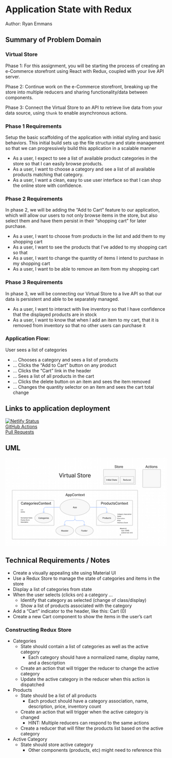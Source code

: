 # Application State with Redux

Author: Ryan Emmans

## Summary of Problem Domain

### Virtual Store

Phase 1: For this assignment, you will be starting the process of creating an e-Commerce storefront using React with Redux, coupled with your live API server.

Phase 2: Continue work on the e-Commerce storefront, breaking up the store into multiple reducers and sharing functionality/data between components.

Phase 3: Connect the Virtual Store to an API to retrieve live data from your data source, using `thunk` to enable asynchronous actions.

### **Phase 1 Requirements**

Setup the basic scaffolding of the application with initial styling and basic behaviors. This initial build sets up the file structure and state management so that we can progressively build this application in a scalable manner

- As a user, I expect to see a list of available product categories in the store so that I can easily browse products.
- As a user, I want to choose a category and see a list of all available products matching that category.
- As a user, I want a clean, easy to use user interface so that I can shop the online store with confidence.

### **Phase 2 Requirements**

In phase 2, we will be adding the “Add to Cart” feature to our application, which will allow our users to not only browse items in the store, but also select them and have them persist in their “shopping cart” for later purchase.

- As a user, I want to choose from products in the list and add them to my shopping cart
- As a user, I want to see the products that I’ve added to my shopping cart so that
- As a user, I want to change the quantity of items I intend to purchase in my shopping cart
- As a user, I want to be able to remove an item from my shopping cart

### **Phase 3 Requirements**

In phase 3, we will be connecting our Virtual Store to a live API so that our data is persistent and able to be separately managed.

- As a user, I want to interact with live inventory so that I have confidence that the displayed products are in stock
- As a user, I want to know that when I add an item to my cart, that it is removed from inventory so that no other users can purchase it

### Application Flow:

User sees a list of categories

- … Chooses a category and sees a list of products
- … Clicks the “Add to Cart” button on any product
- … Clicks the “Cart” link in the header
- … Sees a list of all products in the cart
- … Clicks the delete button on an item and sees the item removed
- … Changes the quantity selector on an item and sees the cart total change

## Links to application deployment

[![Netlify Status](https://api.netlify.com/api/v1/badges/ef975501-c26f-4689-a99a-6da66f0aca2d/deploy-status)](https://ryanemmans-storefront.netlify.app/)  
[GitHub Actions](https://github.com/ryanemmans/storefront/actions)  
[Pull Requests](https://github.com/ryanemmans/storefront/pulls?q=is%3Apr+is%3Aclosed)

## UML

![Virtual Store UML](./img/virtual-store.png)

## Technical Requirements / Notes

- Create a visually appealing site using Material UI
- Use a Redux Store to manage the state of categories and items in the store
- Display a list of categories from state
- When the user selects (clicks on) a category …
  - Identify that category as selected (change of class/display)
  - Show a list of products associated with the category
- Add a “Cart” indicator to the header, like this: Cart (0)
- Create a new Cart component to show the items in the user’s cart

### Constructing Redux Store

- Categories
  - State should contain a list of categories as well as the active category
    - Each category should have a normalized name, display name, and a description
  - Create an action that will trigger the reducer to change the active category
  - Update the active category in the reducer when this action is dispatched
- Products
  - State should be a list of all products
    - Each product should have a category association, name, description, price, inventory count
  - Create an action that will trigger when the active category is changed
    - HINT: Multiple reducers can respond to the same actions
  - Create a reducer that will filter the products list based on the active category
- Active Category
  - State should store active category
    - Other components (products, etc) might need to reference this
